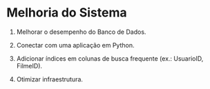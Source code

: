 # Melhoria do Sistema

1. Melhorar o desempenho do Banco de Dados.

2. Conectar com uma aplicação em Python.

3. Adicionar índices em colunas de busca frequente (ex.: UsuarioID, FilmeID).

4. Otimizar infraestrutura.